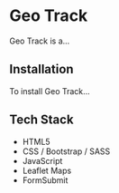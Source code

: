 ﻿# Geo Track #
 Geo Track is a...
 
 ## Installation ##
 To install Geo Track...
 
 ## Tech Stack ## 
 - HTML5
 - CSS / Bootstrap / SASS
 - JavaScript
 - Leaflet Maps
 - FormSubmit
